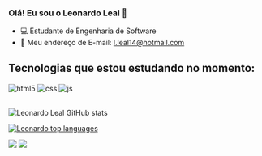 ### Olá! Eu sou o Leonardo Leal 🤝

- 💻 Estudante de Engenharia de Software 
- 📧 Meu endereço de E-mail: l.leal14@hotmail.com




## Tecnologias que estou estudando no momento:
<div align="left" style="display: inline_block">
  <img align="center" alt="html5" src="https://img.shields.io/badge/HTML5-E34F26?style=for-the-badge&logo=html5&logoColor=white" />
  <img align="center" alt="css" src="https://img.shields.io/badge/CSS3-1572B6?style=for-the-badge&logo=css3&logoColor=white" />
  <img align="center" alt="js" src="https://img.shields.io/badge/JavaScript-F7DF1E?style=for-the-badge&logo=javascript&logoColor=black" />
</div><br/>



<div align="left">

![Leonardo Leal GitHub stats](https://github-readme-stats.vercel.app/api?username=leonardojleal&show_icons=true&theme=dracula&count_private=true)

 </div>

<div align="left">
  
[![Leonardo top languages](https://github-readme-stats.vercel.app/api/top-langs/?username=leonardojleal&theme=blue-white)](https://github.com/anuraghazra/github-readme-stats)
  
 </div>


<div align="left">
  <a href="https://instagram.com/leal.lleo" target="_blank"><img src="https://img.shields.io/badge/-Instagram-%23E4405F?style=for-the-badge&logo=instagram&logoColor=white" target="_blank"></a>
  <a href="https://www.linkedin.com/in/leonardo-leal-b25334299" target="_blank"><img src="https://img.shields.io/badge/-LinkedIn-%230077B5?style=for-the-badge&logo=linkedin&logoColor=white" target="_blank"></a> 
  </div>






